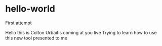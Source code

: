 # hello-world
First attempt

Hello this is Colton Urbaitis coming at you live
Trying to learn how to use this new tool presented to me
